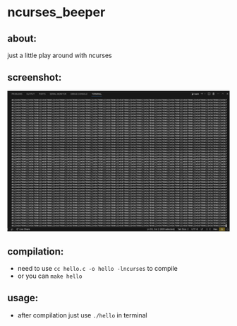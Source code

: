 # ncurses_beeper
## about:
 just a little play around with ncurses


## screenshot:
![Screenshot](./screenshot.png "screenshot of the usage")

## compilation:

- need to use `cc hello.c -o hello -lncurses` to compile
- or you can `make hello`

## usage:

- after compilation just use `./hello` in terminal

